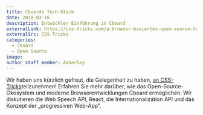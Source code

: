 ```yaml
---
title: Cboards Tech-Stack
date: 2018-03-16
description: Entwickler Einführung in Cboard
externalLink: https://css-tricks.com/a-browser-basiertes-open-source-tool-für-alternative-kommunikation/
externalSrc: CSS-Tricks
categories:
  - cboard
  - Open Source
image:
author_staff_member: Amberley
---
```

Wir haben uns kürzlich gefreut, die Gelegenheit zu haben, [an CSS-Tricks](https://css-tricks.com/a-browser-based-open-source-tool-for-alternative-communication/)teilzunehmen! Erfahren Sie mehr darüber, wie das Open-Source-Ökosystem und moderne Browserentwicklungen Cboard ermöglichen. Wir diskutieren die Web Speech API, React, die Internationalization API und das Konzept der „progressiven Web-App“.